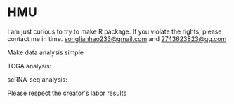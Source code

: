 # HMU
I am just curious to try to make R package. If you violate the rights, please contact me in time. songlianhao233@gmail.com and 2743623823@qq.com

Make data analysis simple

TCGA analysis:

scRNA-seq analysis:

Please respect the creator's labor results
